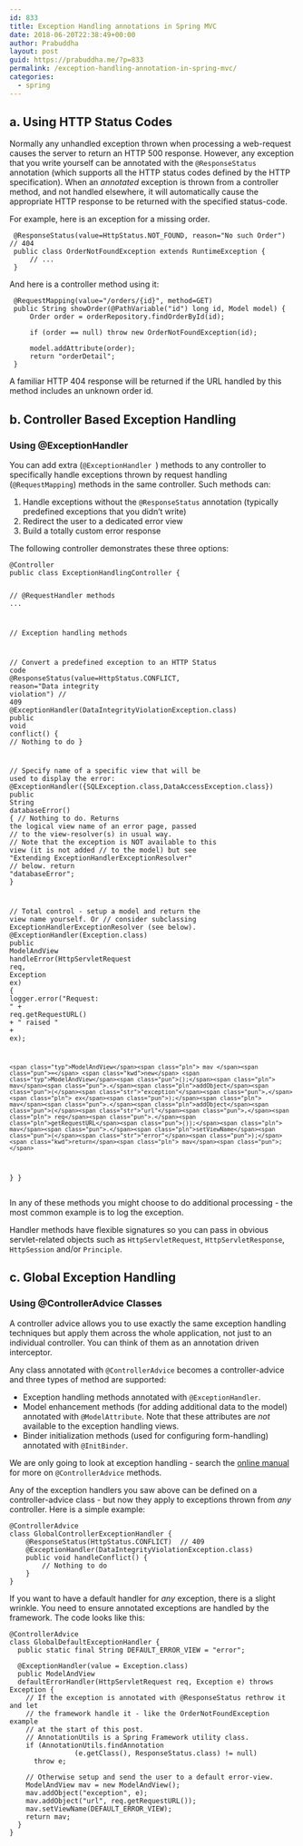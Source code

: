 ```yaml
---
id: 833
title: Exception Handling annotations in Spring MVC
date: 2018-06-20T22:38:49+00:00
author: Prabuddha
layout: post
guid: https://prabuddha.me/?p=833
permalink: /exception-handling-annotation-in-spring-mvc/
categories:
  - spring
---
```

<h2>a. Using HTTP Status Codes</h2>
Normally any unhandled exception thrown when processing a web-request causes the server to return an HTTP 500 response. However, any exception that you write yourself can be annotated with the <code>@ResponseStatus</code> annotation (which supports all the HTTP status codes defined by the HTTP specification). When an <em>annotated</em> exception is thrown from a controller method, and not handled elsewhere, it will automatically cause the appropriate HTTP response to be returned with the specified status-code.

For example, here is an exception for a missing order.
<pre class="prettyprint"><code class="prettyprint java"> <span class="lit">@ResponseStatus</span><span class="pun">(</span><span class="pln">value</span><span class="pun">=</span><span class="typ">HttpStatus</span><span class="pun">.</span><span class="pln">NOT_FOUND</span><span class="pun">,</span><span class="pln"> reason</span><span class="pun">=</span><span class="str">"No such Order"</span><span class="pun">)</span>  <span class="com">// 404</span>
 <span class="kwd">public</span> <span class="kwd">class</span> <span class="typ">OrderNotFoundException</span> <span class="kwd">extends</span> <span class="typ">RuntimeException</span> <span class="pun">{</span>
     <span class="com">// ...</span>
 <span class="pun">}</span></code></pre>
And here is a controller method using it:
<pre class="prettyprint"><code class="prettyprint java"> <span class="lit">@RequestMapping</span><span class="pun">(</span><span class="pln">value</span><span class="pun">=</span><span class="str">"/orders/{id}"</span><span class="pun">,</span><span class="pln"> method</span><span class="pun">=</span><span class="pln">GET</span><span class="pun">)</span>
 <span class="kwd">public</span> <span class="typ">String</span><span class="pln"> showOrder</span><span class="pun">(</span><span class="lit">@PathVariable</span><span class="pun">(</span><span class="str">"id"</span><span class="pun">)</span> <span class="kwd">long</span><span class="pln"> id</span><span class="pun">,</span> <span class="typ">Model</span><span class="pln"> model</span><span class="pun">)</span> <span class="pun">{</span>
     <span class="typ">Order</span><span class="pln"> order </span><span class="pun">=</span><span class="pln"> orderRepository</span><span class="pun">.</span><span class="pln">findOrderById</span><span class="pun">(</span><span class="pln">id</span><span class="pun">);</span>

     <span class="kwd">if</span> <span class="pun">(</span><span class="pln">order </span><span class="pun">==</span> <span class="kwd">null</span><span class="pun">)</span> <span class="kwd">throw</span> <span class="kwd">new</span> <span class="typ">OrderNotFoundException</span><span class="pun">(</span><span class="pln">id</span><span class="pun">);</span><span class="pln">

     model</span><span class="pun">.</span><span class="pln">addAttribute</span><span class="pun">(</span><span class="pln">order</span><span class="pun">);</span>
     <span class="kwd">return</span> <span class="str">"orderDetail"</span><span class="pun">;</span>
 <span class="pun">}</span></code></pre>
A familiar HTTP 404 response will be returned if the URL handled by this method includes an unknown order id.
<h2>b. Controller Based Exception Handling</h2>
<h3><a class="anchor" href="https://spring.io/blog/2013/11/01/exception-handling-in-spring-mvc#using-exceptionhandler" name="using-exceptionhandler"></a>Using @ExceptionHandler</h3>
You can add extra (<code>@ExceptionHandler </code>) methods to any controller to specifically handle exceptions thrown by request handling (<code>@RequestMapping</code>) methods in the same controller. Such methods can:
<ol>
 	<li>Handle exceptions without the <code>@ResponseStatus</code> annotation (typically predefined exceptions that you didn’t write)</li>
 	<li>Redirect the user to a dedicated error view</li>
 	<li>Build a totally custom error response</li>
</ol>
The following controller demonstrates these three options:
<pre class="prettyprint"><code class="prettyprint java"><span class="lit">@Controller</span>
<span class="kwd">public</span> <span class="kwd">class</span> <span class="typ">ExceptionHandlingController</span> <span class="pun">{</span>

  <span class="com">// @RequestHandler methods</span>
  <span class="pun">...</span>
  
  <span class="com">// Exception handling methods</span>
  
  <span class="com">// Convert a predefined exception to an HTTP Status code</span>
  <span class="lit">@ResponseStatus</span><span class="pun">(</span><span class="pln">value</span><span class="pun">=</span><span class="typ">HttpStatus</span><span class="pun">.</span><span class="pln">CONFLICT</span><span class="pun">,</span><span class="pln">
                  reason</span><span class="pun">=</span><span class="str">"Data integrity violation"</span><span class="pun">)</span>  <span class="com">// 409</span>
  <span class="lit">@ExceptionHandler</span><span class="pun">(</span><span class="typ">DataIntegrityViolationException</span><span class="pun">.</span><span class="kwd">class</span><span class="pun">)</span>
  <span class="kwd">public</span> <span class="kwd">void</span><span class="pln"> conflict</span><span class="pun">()</span> <span class="pun">{</span>
    <span class="com">// Nothing to do</span>
  <span class="pun">}</span>
  
  <span class="com">// Specify name of a specific view that will be used to display the error:</span>
  <span class="lit">@ExceptionHandler</span><span class="pun">({</span><span class="typ">SQLException</span><span class="pun">.</span><span class="kwd">class</span><span class="pun">,</span><span class="typ">DataAccessException</span><span class="pun">.</span><span class="kwd">class</span><span class="pun">})</span>
  <span class="kwd">public</span> <span class="typ">String</span><span class="pln"> databaseError</span><span class="pun">()</span> <span class="pun">{</span>
    <span class="com">// Nothing to do.  Returns the logical view name of an error page, passed</span>
    <span class="com">// to the view-resolver(s) in usual way.</span>
    <span class="com">// Note that the exception is NOT available to this view (it is not added</span>
    <span class="com">// to the model) but see "Extending ExceptionHandlerExceptionResolver"</span>
    <span class="com">// below.</span>
    <span class="kwd">return</span> <span class="str">"databaseError"</span><span class="pun">;</span>
  <span class="pun">}</span>

  <span class="com">// Total control - setup a model and return the view name yourself. Or</span>
  <span class="com">// consider subclassing ExceptionHandlerExceptionResolver (see below).</span>
  <span class="lit">@ExceptionHandler</span><span class="pun">(</span><span class="typ">Exception</span><span class="pun">.</span><span class="kwd">class</span><span class="pun">)</span>
  <span class="kwd">public</span> <span class="typ">ModelAndView</span><span class="pln"> handleError</span><span class="pun">(</span><span class="typ">HttpServletRequest</span><span class="pln"> req</span><span class="pun">,</span> <span class="typ">Exception</span><span class="pln"> ex</span><span class="pun">)</span> <span class="pun">{</span><span class="pln">
    logger</span><span class="pun">.</span><span class="pln">error</span><span class="pun">(</span><span class="str">"Request: "</span> <span class="pun">+</span><span class="pln"> req</span><span class="pun">.</span><span class="pln">getRequestURL</span><span class="pun">()</span> <span class="pun">+</span> <span class="str">" raised "</span> <span class="pun">+</span><span class="pln"> ex</span><span class="pun">);</span>

    <span class="typ">ModelAndView</span><span class="pln"> mav </span><span class="pun">=</span> <span class="kwd">new</span> <span class="typ">ModelAndView</span><span class="pun">();</span><span class="pln">
    mav</span><span class="pun">.</span><span class="pln">addObject</span><span class="pun">(</span><span class="str">"exception"</span><span class="pun">,</span><span class="pln"> ex</span><span class="pun">);</span><span class="pln">
    mav</span><span class="pun">.</span><span class="pln">addObject</span><span class="pun">(</span><span class="str">"url"</span><span class="pun">,</span><span class="pln"> req</span><span class="pun">.</span><span class="pln">getRequestURL</span><span class="pun">());</span><span class="pln">
    mav</span><span class="pun">.</span><span class="pln">setViewName</span><span class="pun">(</span><span class="str">"error"</span><span class="pun">);</span>
    <span class="kwd">return</span><span class="pln"> mav</span><span class="pun">;</span>
  <span class="pun">}</span>
<span class="pun">}</span></code></pre>
In any of these methods you might choose to do additional processing - the most common example is to log the exception.

Handler methods have flexible signatures so you can pass in obvious servlet-related objects such as <code>HttpServletRequest</code>, <code>HttpServletResponse</code>, <code>HttpSession</code> and/or <code>Principle</code>.
<h2>c. Global Exception Handling</h2>
<h3><a class="anchor" href="https://spring.io/blog/2013/11/01/exception-handling-in-spring-mvc#using-controlleradvice-classes" name="using-controlleradvice-classes"></a>Using @ControllerAdvice Classes</h3>
A controller advice allows you to use exactly the same exception handling techniques but apply them across the whole application, not just to an individual controller. You can think of them as an annotation driven interceptor.

Any class annotated with <code>@ControllerAdvice</code> becomes a controller-advice and three types of method are supported:
<ul>
 	<li>Exception handling methods annotated with <code>@ExceptionHandler</code>.</li>
 	<li>Model enhancement methods (for adding additional data to the model) annotated with
<code>@ModelAttribute</code>. Note that these attributes are <em>not</em> available to the exception handling views.</li>
 	<li>Binder initialization methods (used for configuring form-handling) annotated with
<code>@InitBinder</code>.</li>
</ul>
We are only going to look at exception handling - search the <a href="https://docs.spring.io/spring/docs/current/spring-framework-reference/web.html#mvc-controller">online manual</a> for more on <code>@ControllerAdvice</code> methods.

Any of the exception handlers you saw above can be defined on a controller-advice class - but now they apply to exceptions thrown from <em>any</em> controller. Here is a simple example:
<pre class="prettyprint"><code class="prettyprint java"><span class="lit">@ControllerAdvice</span>
<span class="kwd">class</span> <span class="typ">GlobalControllerExceptionHandler</span> <span class="pun">{</span>
    <span class="lit">@ResponseStatus</span><span class="pun">(</span><span class="typ">HttpStatus</span><span class="pun">.</span><span class="pln">CONFLICT</span><span class="pun">)</span>  <span class="com">// 409</span>
    <span class="lit">@ExceptionHandler</span><span class="pun">(</span><span class="typ">DataIntegrityViolationException</span><span class="pun">.</span><span class="kwd">class</span><span class="pun">)</span>
    <span class="kwd">public</span> <span class="kwd">void</span><span class="pln"> handleConflict</span><span class="pun">()</span> <span class="pun">{</span>
        <span class="com">// Nothing to do</span>
    <span class="pun">}</span>
<span class="pun">}</span></code></pre>
If you want to have a default handler for <em>any</em> exception, there is a slight wrinkle. You need to ensure annotated exceptions are handled by the framework. The code looks like this:
<pre class="prettyprint"><code class="prettyprint java"><span class="lit">@ControllerAdvice</span>
<span class="kwd">class</span> <span class="typ">GlobalDefaultExceptionHandler</span> <span class="pun">{</span>
  <span class="kwd">public</span> <span class="kwd">static</span> <span class="kwd">final</span> <span class="typ">String</span><span class="pln"> DEFAULT_ERROR_VIEW </span><span class="pun">=</span> <span class="str">"error"</span><span class="pun">;</span>

  <span class="lit">@ExceptionHandler</span><span class="pun">(</span><span class="pln">value </span><span class="pun">=</span> <span class="typ">Exception</span><span class="pun">.</span><span class="kwd">class</span><span class="pun">)</span>
  <span class="kwd">public</span> <span class="typ">ModelAndView</span><span class="pln">
  defaultErrorHandler</span><span class="pun">(</span><span class="typ">HttpServletRequest</span><span class="pln"> req</span><span class="pun">,</span> <span class="typ">Exception</span><span class="pln"> e</span><span class="pun">)</span> <span class="kwd">throws</span> <span class="typ">Exception</span> <span class="pun">{</span>
    <span class="com">// If the exception is annotated with @ResponseStatus rethrow it and let</span>
    <span class="com">// the framework handle it - like the OrderNotFoundException example</span>
    <span class="com">// at the start of this post.</span>
    <span class="com">// AnnotationUtils is a Spring Framework utility class.</span>
    <span class="kwd">if</span> <span class="pun">(</span><span class="typ">AnnotationUtils</span><span class="pun">.</span><span class="pln">findAnnotation
                </span><span class="pun">(</span><span class="pln">e</span><span class="pun">.</span><span class="pln">getClass</span><span class="pun">(),</span> <span class="typ">ResponseStatus</span><span class="pun">.</span><span class="kwd">class</span><span class="pun">)</span> <span class="pun">!=</span> <span class="kwd">null</span><span class="pun">)</span>
      <span class="kwd">throw</span><span class="pln"> e</span><span class="pun">;</span>

    <span class="com">// Otherwise setup and send the user to a default error-view.</span>
    <span class="typ">ModelAndView</span><span class="pln"> mav </span><span class="pun">=</span> <span class="kwd">new</span> <span class="typ">ModelAndView</span><span class="pun">();</span><span class="pln">
    mav</span><span class="pun">.</span><span class="pln">addObject</span><span class="pun">(</span><span class="str">"exception"</span><span class="pun">,</span><span class="pln"> e</span><span class="pun">);</span><span class="pln">
    mav</span><span class="pun">.</span><span class="pln">addObject</span><span class="pun">(</span><span class="str">"url"</span><span class="pun">,</span><span class="pln"> req</span><span class="pun">.</span><span class="pln">getRequestURL</span><span class="pun">());</span><span class="pln">
    mav</span><span class="pun">.</span><span class="pln">setViewName</span><span class="pun">(</span><span class="pln">DEFAULT_ERROR_VIEW</span><span class="pun">);</span>
    <span class="kwd">return</span><span class="pln"> mav</span><span class="pun">;</span>
  <span class="pun">}</span>
<span class="pun">}</span></code></pre>
<h2><a class="anchor" href="https://spring.io/blog/2013/11/01/exception-handling-in-spring-mvc#going-deeper" name="going-deeper"></a></h2>